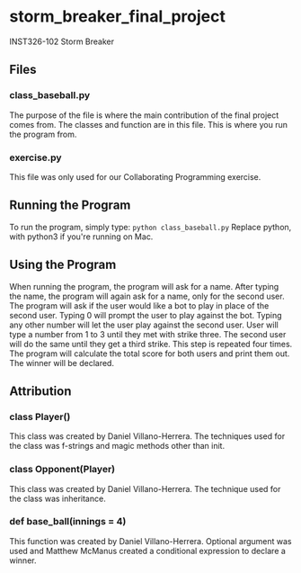 # storm_breaker_final_project
INST326-102 Storm Breaker

## Files

### class_baseball.py
The purpose of the file is where the main contribution of the final project 
comes from. The classes and function are in this file. This is where you run
the program from. 

### exercise.py 
This file was only used for our Collaborating Programming exercise. 

## Running the Program 

To run the program, simply type: 
`python class_baseball.py`
Replace python, with
python3 if you're running on Mac. 

## Using the Program 
When running the program, the program will ask for a name. After typing the 
name, the program will again ask for a name, only for the second user.
The program will ask if the user would like a bot to play in place of 
the second user. Typing 0 will prompt the user to play against the bot. 
Typing any other number will let the user play against the second user. 
User will type a number from 1 to 3 until they met with strike three. The 
second user will do the same until they get a third strike. This step is
repeated four times. The program will calculate the total score for both users 
and print them out. The winner will be declared. 

## Attribution 

### class Player()
This class was created by Daniel Villano-Herrera. The techniques used for the 
class was f-strings and magic methods other than init. 

### class Opponent(Player)
This class was created by Daniel Villano-Herrera. The technique used for the 
class was inheritance. 

### def base_ball(innings = 4)
This function was created by Daniel Villano-Herrera. Optional argument was used 
and Matthew McManus created a conditional expression to declare a winner. 